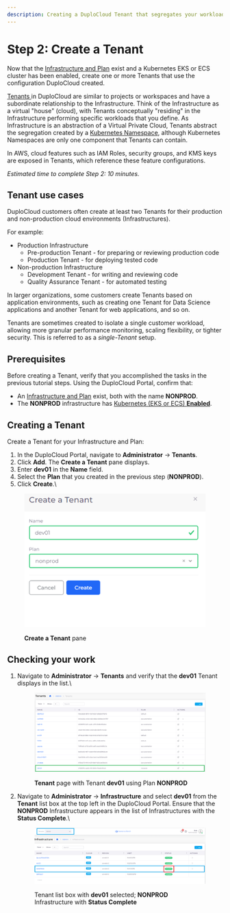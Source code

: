 ```yaml
---
description: Creating a DuploCloud Tenant that segregates your workloads
---
```


# Step 2: Create a Tenant

Now that the [Infrastructure and Plan](step-1-infrastructure.md) exist and a Kubernetes EKS or ECS cluster has been enabled, create one or more Tenants that use the configuration DuploCloud created.

[Tenants ](../../welcome-to-duplocloud/application-focussed-interface/tenant/)in DuploCloud are similar to projects or workspaces and have a subordinate relationship to the Infrastructure. Think of the Infrastructure as a virtual "house" (cloud), with Tenants conceptually "residing" in the Infrastructure performing specific workloads that you define. As Infrastructure is an abstraction of a Virtual Private Cloud, Tenants abstract the segregation created by a [Kubernetes Namespace](https://kubernetes.io/docs/concepts/overview/working-with-objects/namespaces/), although Kubernetes Namespaces are only one component that Tenants can contain.

In AWS, cloud features such as IAM Roles, security groups, and KMS keys are exposed in Tenants, which reference these feature configurations.

_Estimated time to complete Step 2: 10 minutes._

## Tenant use cases

DuploCloud customers often create at least two Tenants for their production and non-production cloud environments (Infrastructures).&#x20;

For example:

* Production Infrastructure &#x20;
  * Pre-production Tenant - for preparing or reviewing production code
  * Production Tenant - for deploying tested code&#x20;
* Non-production Infrastructure
  * Development Tenant - for writing and reviewing code
  * Quality Assurance Tenant - for automated testing

In larger organizations, some customers create Tenants based on application environments, such as creating one Tenant for Data Science applications and another Tenant for web applications, and so on.&#x20;

Tenants are sometimes created to isolate a single customer workload, allowing more granular performance monitoring, scaling flexibility, or tighter security. This is referred to as a _single-Tenant_ setup.

## Prerequisites

Before creating a Tenant, verify that you accomplished the tasks in the previous tutorial steps.  Using the DuploCloud Portal, confirm that:

* An [Infrastructure and Plan](step-1-infrastructure.md) exist, both with the name **NONPROD**.
* The **NONPROD** infrastructure has [Kubernetes (EKS or ECS) **Enabled**](step-1-infrastructure.md#check-your-work).&#x20;

## Creating a Tenant&#x20;

Create a Tenant for your Infrastructure and Plan:

1. In the DuploCloud Portal, navigate to **Administrator** -> **Tenants**.
2. Click **Add**. The **Create a Tenant** pane displays.
3. Enter **dev01** in the **Name** field.&#x20;
4. Select the **Plan** that you created in the previous step (**NONPROD**).
5. Click **Create**.\


<div align="left">

<figure><img src="../../.gitbook/assets/Azure_GS_Tenant_1_Create_a_Tenant.png" alt=""><figcaption><p><strong>Create a Tenant</strong> pane</p></figcaption></figure>

</div>

## Checking your work

1.  Navigate to **Administrator** -> **Tenants** and verify that the **dev01** Tenant displays in the list.\


    <div align="left">

    <figure><img src="../../.gitbook/assets/AWS_QS_3.png" alt=""><figcaption><p><strong>Tenant</strong> page with Tenant <strong>dev01</strong> using Plan <strong>NONPROD</strong><br></p></figcaption></figure>

    </div>
2.  Navigate to **Administrator** -> **Infrastructure** and select **dev01** from the **Tenant** list box at the top left in the DuploCloud Portal. Ensure that the **NONPROD** Infrastructure appears in the list of Infrastructures with the **Status Complete**.\


    <div align="left">

    <figure><img src="../../.gitbook/assets/AWS_QS_4.png" alt=""><figcaption><p>Tenant list box with <strong>dev01</strong> selected; <strong>NONPROD</strong> Infrastructure with <strong>Status Complete</strong> </p></figcaption></figure>

    </div>

